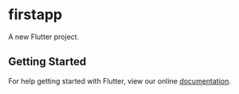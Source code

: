 # firstapp

A new Flutter project.

## Getting Started

For help getting started with Flutter, view our online
[documentation](https://flutter.io/).
